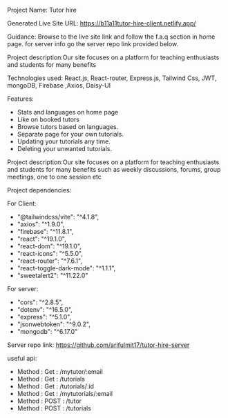 Project Name: Tutor hire

Generated Live Site URL: https://b11a11tutor-hire-client.netlify.app/

Guidance: Browse to the live site link and follow the f.a.q section in home page. for server info go the server repo link provided below.


Project description:Our site focuses on a platform for teaching enthusiasts and students for many benefits

Technologies used: React.js, React-router, Express.js, Tailwind Css, JWT, mongoDB, Firebase ,Axios, Daisy-UI

Features:
<ul>
  <li>Stats and languages on home page  </li>
  <li>Like on booked tutors</li>
  <li>Browse tutors based on languages.</li>
  <li>Separate page for your own tutorials.</li>
  <li>Updating your tutorials any time.</li>
  <li>Deleting your unwanted tutorials.</li>
</ul>
 


Project description:Our site focuses on a platform for teaching enthusiasts and students for many benefits such as weekly discussions, forums, group meetings, one to one session etc

Project dependencies:

For Client:

<ul>
  <li>"@tailwindcss/vite": "^4.1.8",</li>
  <li>"axios": "^1.9.0",</li>
  <li>"firebase": "^11.8.1",</li>
  <li>"react": "^19.1.0",</li>
  <li>"react-dom": "^19.1.0",</li>
  <li>"react-icons": "^5.5.0",</li>
  <li>"react-router": "^7.6.1",</li>
  <li>"react-toggle-dark-mode": "^1.1.1",</li>
  <li>"sweetalert2": "^11.22.0"</li>
</ul>

For server:

<ul>
  <li>"cors": "^2.8.5",</li>
  <li>"dotenv": "^16.5.0",</li>
  <li>"express": "^5.1.0",</li>
  <li>"jsonwebtoken": "^9.0.2",</li>
  <li>"mongodb": "^6.17.0"</li>
</ul>

    

Server repo link: https://github.com/arifulmit17/tutor-hire-server

useful api: 
<ul>
  <li>Method : Get : /mytutor/:email</li>
  <li>Method : Get : /tutorials</li>
  <li>Method : Get : /tutorials/:id</li>
  <li>Method : Get : /mytutorials/:email</li>
  <li>Method : POST : /tutor</li>
  <li>Method : POST : /tutorials</li>
</ul>


